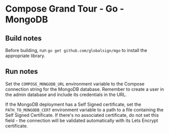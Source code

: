 # Compose Grand Tour - Go - MongoDB

## Build notes

Before building, run `go get github.com/globalsign/mgo` to install the appropriate library.

## Run notes

Set the `COMPOSE_MONGODB_URL` environment variable to the Compose connection string for the MongoDB database. Remember to create a user in the admin database and include its credentials in the URL.

If the MongoDB deployment has a Self Signed certificate, set the `PATH_TO_MONGODB_CERT` environment variable to a path to a file containing the Self Signed Certificate. If there's no associated certificate, do not set this field - the connection will be validated automatically with its Lets Encrypt certificate.


